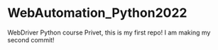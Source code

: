 # WebAutomation_Python2022
WebDriver Python course
Privet, this is my first repo!
I am making my second commit!
